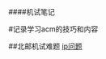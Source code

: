 ####机试笔记

#记录学习acm的技巧和内容

##北邮机试难题
[ip问题](https://github.com/lllllliuxt/acmer/blob/master/%E5%8C%97%E9%82%AE%E6%9C%BA%E8%AF%95/ip%E9%97%AE%E9%A2%98)

      
      
